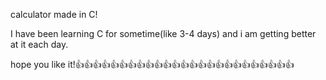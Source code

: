 calculator made in C!

I have been learning C for sometime(like 3-4 days) and i am getting better at it each day.

hope you like it!👍👍👍👍👍👍👍👍👍👍👍👍👍👍👍👍👍👍👍👍👍👍👍👍👍
